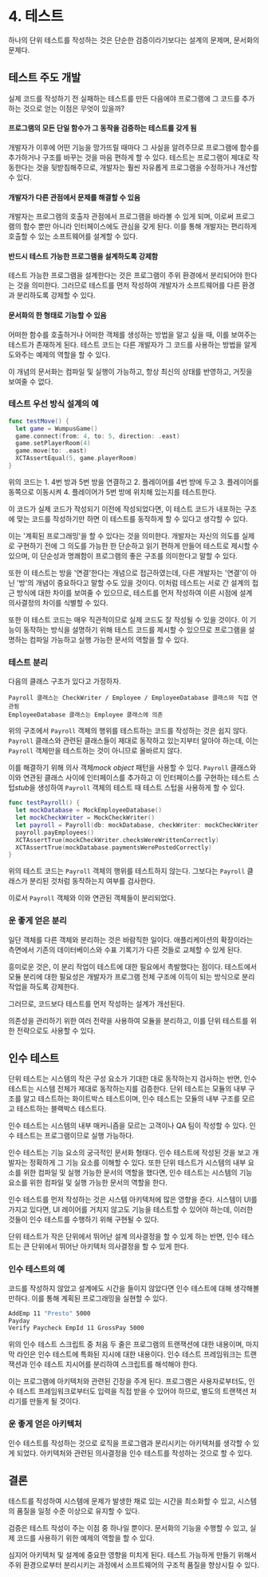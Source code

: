 # 4. 테스트

하나의 단위 테스트를 작성하는 것은 단순한 검증이라기보다는 설계의 문제며, 문서화의 문제다.

## 테스트 주도 개발

실제 코드를 작성하기 전 실패하는 테스트를 만든 다음에야 프로그램에 그 코드를 추가하는 것으로 얻는 이점은 무엇이 있을까?

#### 프로그램의 모든 단일 함수가 그 동작을 검증하는 테스트를 갖게 됨

개발자가 이후에 어떤 기능을 망가뜨릴 때마다 그 사실을 알려주므로 프로그램에 함수를 추가하거나 구조를 바꾸는 것을 마음 편하게 할 수 있다. 테스트는 프로그램이 제대로 작동한다는 것을 뒷받침해주므로, 개발자는 훨씬 자유롭게 프로그램을 수정하거나 개선할 수 있다.

#### 개발자가 다른 관점에서 문제를 해결할 수 있음

개발자는 프로그램의 호출자 관점에서 프로그램을 바라볼 수 있게 되며, 이로써 프로그램의 함수 뿐만 아니라 인터페이스에도 관심을 갖게 된다. 이를 통해 개발자는 편리하게 호출할 수 있는 소프트웨어를 설계할 수 있다.

#### 반드시 테스트 가능한 프로그램을 설계하도록 강제함

테스트 가능한 프로그램을 설계한다는 것은 프로그램이 주위 환경에서 분리되어야 한다는 것을 의미한다. 그러므로 테스트를 먼저 작성하여 개발자가 소프트웨어를 다른 환경과 분리하도록 강제할 수 있다.

#### 문서화의 한 형태로 기능할 수 있음

어떠한 함수를 호출하거나 어떠한 객체를 생성하는 방법을 알고 싶을 때, 이를 보여주는 테스트가 존재하게 된다. 테스트 코드는 다른 개발자가 그 코드를 사용하는 방법을 알게 도와주는 예제의 역할을 할 수 있다.

이 개념의 문서화는 컴파일 및 실행이 가능하고, 항상 최신의 상태를 반영하고, 거짓을 보여줄 수 없다.

### 테스트 우선 방식 설계의 예

```swift
func testMove() {
  let game = WumpusGame()
  game.connect(from: 4, to: 5, direction: .east)
  game.setPlayerRoom(4)
  game.move(to: .east)
  XCTAssertEqual(5, game.playerRoom)
}
```

위의 코드는 1. 4번 방과 5번 방을 연결하고 2. 플레이어를 4번 방에 두고 3. 플레이어를 동쪽으로 이동시켜 4. 플레이어가 5번 방에 위치해 있는지를 테스트한다.

이 코드가 실제 코드가 작성되기 이전에 작성되었다면, 이 테스트 코드가 내포하는 구조에 맞는 코드를 작성하기만 하면 이 테스트를 동작하게 할 수 있다고 생각할 수 있다.

이는 '계획된 프로그래밍'을 할 수 있다는 것을 의미한다. 개발자는 자신의 의도를 실제로 구현하기 전에 그 의도를 가능한 한 단순하고 읽기 편하게 만들어 테스트로 제시할 수 있으며, 이 단순성과 명쾌함이 프로그램의 좋은 구조를 의미한다고 말할 수 있다.

또한 이 테스트는 방을 '연결'한다는 개념으로 접근하였는데, 다른 개발자는 '연결'이 아닌 '방'의 개념이 중요하다고 말할 수도 있을 것이다. 이처럼 테스트는 서로 간 설계의 접근 방식에 대한 차이를 보여줄 수 있으므로, 테스트를 먼저 작성하여 이른 시점에 설계 의사결정의 차이를 식별할 수 있다.

또한 이 테스트 코드는 매우 직관적이므로 실제 코드도 잘 작성될 수 있을 것이다. 이 기능이 동작하는 방식을 설명하기 위해 테스트 코드를 제시할 수 있으므로 프로그램을 설명하는 컴파일 가능하고 실행 가능한 문서의 역할을 할 수 있다.

### 테스트 분리

다음의 클래스 구조가 있다고 가정하자.

```text
Payroll 클래스는 CheckWriter / Employee / EmployeeDatabase 클래스와 직접 연관됨
EmployeeDatabase 클래스는 Employee 클래스에 의존
```

위의 구조에서 `Payroll` 객체의 행위를 테스트하는 코드를 작성하는 것은 쉽지 않다. `Payroll` 클래스와 관련된 클래스들이 제대로 동작하고 있는지부터 알아야 하는데, 이는 `Payroll` 객체만을 테스트하는 것이 아니므로 올바르지 않다.

이를 해결하기 위해 의사 객체*mock object* 패턴을 사용할 수 있다. `Payroll` 클래스와 이와 연관된 클래스 사이에 인터페이스를 추가하고 이 인터페이스를 구현하는 테스트 스텁*stub*을 생성하여 `Payroll` 객체의 테스트 때 테스트 스텁을 사용하게 할 수 있다.

```swift
func testPayroll() {
  let mockDatabase = MockEmployeeDatabase()
  let mockCheckWriter = MockCheckWriter()
  let payroll = Payroll(db: mockDatabase, checkWriter: mockCheckWriter)
  payroll.payEmployees()
  XCTAssertTrue(mockCheckWriter.checksWereWrittenCorrectly)
  XCTAssertTrue(mockDatabase.paymentsWerePostedCorrectly)
}
```

위의 테스트 코드는 `Payroll` 객체의 행위를 테스트하지 않는다. 그보다는 `Payroll` 클래스가 분리된 것처럼 동작하는지 여부를 검사한다.

이로서 `Payroll` 객체와 이와 연관된 객체들이 분리되었다.

### 운 좋게 얻은 분리

일단 객체를 다른 객체와 분리하는 것은 바람직한 일이다. 애플리케이션의 확장이라는 측면에서 기존의 데이터베이스와 수표 기록기가 다른 것들로 교체할 수 있게 된다.

흥미로운 것은, 이 분리 작업이 테스트에 대한 필요에서 촉발했다는 점이다. 테스트에서 모듈 분리에 대한 필요성은 개발자가 프로그램 전체 구조에 이득이 되는 방식으로 분리 작업을 하도록 강제한다.

그러므로, 코드보다 테스트를 먼저 작성하는 설계가 개선된다.

의존성을 관리하기 위한 여러 전략을 사용하여 모듈을 분리하고, 이를 단위 테스트를 위한 전략으로도 사용할 수 있다.

## 인수 테스트

단위 테스트는 시스템의 작은 구성 요소가 기대한 대로 동작하는지 검사하는 반면, 인수 테스트는 시스템 전체가 제대로 동작하는지를 검증한다. 단위 테스트는 모듈의 내부 구조를 알고 테스트하는 화이트박스 테스트이며, 인수 테스트는 모듈의 내부 구조를 모르고 테스트하는 블랙박스 테스트다.

인수 테스트는 시스템의 내부 매커니즘을 모르는 고객이나 QA 팀이 작성할 수 있다. 인수 테스트는 프로그램이므로 실행 가능하다.

인수 테스트는 기능 요소의 궁극적인 문서화 형태다. 인수 테스트에 작성된 것을 보고 개발자는 정확하게 그 기능 요소를 이해할 수 있다. 또한 단위 테스트가 시스템의 내부 요소를 위한 컴파일 및 실행 가능한 문서의 역할을 했다면, 인수 테스트는 시스템의 기능 요소를 위한 컴파일 및 실행 가능한 문서의 역할을 한다.

인수 테스트를 먼저 작성하는 것은 시스템 아키텍처에 많은 영향을 준다. 시스템이 UI를 가지고 있다면, UI 레이어를 거치지 않고도 기능을 테스트할 수 있어야 하는데, 이러한 것들이 인수 테스트를 수행하기 위해 구현될 수 있다.

단위 테스트가 작은 단위에서 뛰어난 설계 의사결정을 할 수 있게 하는 반면, 인수 테스트는 큰 단위에서 뛰어난 아키텍처 의사결정을 할 수 있게 한다.

### 인수 테스트의 예

코드를 작성하지 않았고 설계에도 시간을 들이지 않았다면 인수 테스트에 대해 생각해볼 만하다. 이를 통해 계획된 프로그래밍을 실현할 수 있다.

```sh
AddEmp 11 "Presto" 5000
Payday
Verify Paycheck EmpId 11 GrossPay 5000
```

위의 인수 테스트 스크립트 중 처음 두 줄은 프로그램의 트랜잭션에 대한 내용이며, 마지막 라인은 인수 테스트에 특화된 지시에 대한 내용이다. 인수 테스트 프레임워크는 트랜잭션과 인수 테스트 지시어를 분리하여 스크립트를 해석해야 한다.

이는 프로그램에 아키텍처와 관련된 긴장을 주게 된다. 프로그램은 사용자로부터도, 인수 테스트 프레임워크로부터도 입력을 직접 받을 수 있어야 하므로, 별도의 트랜잭션 처리기를 만들게 될 것이다.

### 운 좋게 얻은 아키텍처

인수 테스트를 작성하는 것으로 로직을 프로그램과 분리시키는 아키텍처를 생각할 수 있게 되었다. 아키텍처와 관련된 의사결정을 인수 테스트를 작성하는 것으로 할 수 있다.

## 결론

테스트를 작성하여 시스템에 문제가 발생한 채로 있는 시간을 최소화할 수 있고, 시스템의 품질을 일정 수준 이상으로 유지할 수 있다.

검증은 테스트 작성이 주는 이점 중 하나일 뿐이다. 문서화의 기능을 수행할 수 있고, 실제 코드를 사용하기 위한 예제의 역할을 할 수 있다. 

심지어 아키텍처 및 설계에 중요한 영향을 미치게 된다. 테스트 가능하게 만들기 위해서 주위 환경으로부터 분리시키는 과정에서 소프트웨어의 구조적 품질을 향상시킬 수 있다.